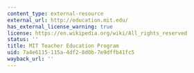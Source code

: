```yaml
---
content_type: external-resource
external_url: http://education.mit.edu/
has_external_license_warning: true
license: https://en.wikipedia.org/wiki/All_rights_reserved
status: ''
title: MIT Teacher Education Program
uid: 7a4e6115-115a-4df2-8d0b-7e9dffb41fc5
wayback_url: ''
---
```


